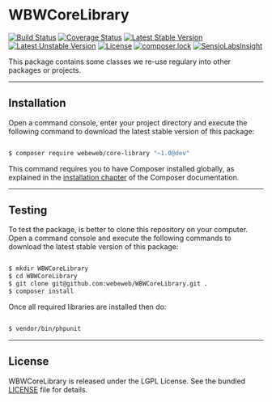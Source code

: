 WBWCoreLibrary
==============

[![Build Status](https://travis-ci.org/webeweb/WBWCoreLibrary.svg?branch=master)](https://travis-ci.org/webeweb/WBWCoreLibrary) [![Coverage Status](https://coveralls.io/repos/github/webeweb/WBWCoreLibrary/badge.svg?branch=master)](https://coveralls.io/github/webeweb/WBWCoreLibrary?branch=master) [![Latest Stable Version](https://poser.pugx.org/webeweb/core-library/v/stable)](https://packagist.org/packages/webeweb/core-library) [![Latest Unstable Version](https://poser.pugx.org/webeweb/core-library/v/unstable)](https://packagist.org/packages/webeweb/core-library) [![License](https://poser.pugx.org/webeweb/core-library/license)](https://packagist.org/packages/webeweb/core-library) [![composer.lock](https://poser.pugx.org/webeweb/core-library/composerlock)](https://packagist.org/packages/webeweb/core-library) [![SensioLabsInsight](https://insight.sensiolabs.com/projects/57a910cc-74d4-4727-8c89-2805241f4ee6/mini.png)](https://insight.sensiolabs.com/projects/57a910cc-74d4-4727-8c89-2805241f4ee6)

This package contains some classes we re-use regulary into other packages or projects.

---

## Installation

Open a command console, enter your project directory and execute the following
command to download the latest stable version of this package:

```bash

$ composer require webeweb/core-library "~1.0@dev"

```

This command requires you to have Composer installed globally, as explained
in the [installation chapter](https://getcomposer.org/doc/00-intro.md)
of the Composer documentation.

---

## Testing

To test the package, is better to clone this repository on your computer.
Open a command console and execute the following commands to download the latest
stable version of this package:

```bash

$ mkdir WBWCoreLibrary
$ cd WBWCoreLibrary
$ git clone git@github.com:webeweb/WBWCoreLibrary.git .
$ composer install

```

Once all required libraries are installed then do:

```bash

$ vendor/bin/phpunit

```

---

## License

WBWCoreLibrary is released under the LGPL License. See the bundled [LICENSE](LICENSE) file for details.
